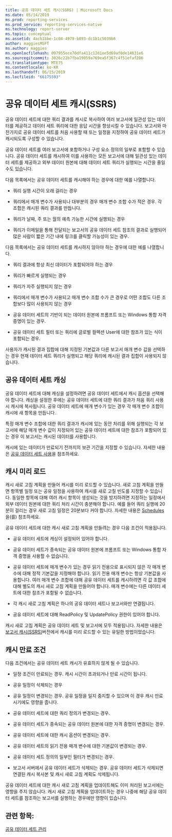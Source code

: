 ```yaml
---
title: 공유 데이터 세트 캐시(SSRS) | Microsoft Docs
ms.date: 05/14/2019
ms.prod: reporting-services
ms.prod_service: reporting-services-native
ms.technology: report-server
ms.topic: conceptual
ms.assetid: 4acb1bbe-1c04-4979-b893-dc1b1c5039b6
author: maggiesMSFT
ms.author: maggies
ms.openlocfilehash: 097955ece70dfa411c12d1ee5d69af0de14831e6
ms.sourcegitcommit: 3026c22b7fba19059a769ea5f367c4f51efaf286
ms.translationtype: MTE75
ms.contentlocale: ko-KR
ms.lasthandoff: 06/15/2019
ms.locfileid: "66175593"
---
```

# <a name="cache-shared-datasets-ssrs"></a>공유 데이터 세트 캐시(SSRS)
  공유 데이터 세트에 대한 쿼리 결과를 캐시로 복사하여 여러 보고서에 일관성 있는 데이터를 제공하고 데이터 세트 쿼리에 대한 응답 시간을 향상시킬 수 있습니다. 보고서와 마찬가지로 공유 데이터 세트를 처음 사용할 때 또는 일정을 지정하여 공유 데이터 세트가 캐시되도록 구성할 수 있습니다.  
  
 공유 데이터 세트를 여러 보고서에 포함하거나 구성 요소 정의의 일부로 포함할 수 있습니다. 공유 데이터 세트를 캐시하여 이를 사용하는 모든 보고서에 대해 일관성 있는 데이터 세트를 제공하고 외부 데이터 원본에 대해 데이터 세트 쿼리가 실행되는 시간을 줄일 수도 있습니다.  
  
 다음 목록에서는 공유 데이터 세트를 캐시해야 하는 경우에 대한 예를 나열합니다.  
  
-   쿼리 실행 시간이 오래 걸리는 경우  
  
-   쿼리에서 매개 변수가 사용되나 대부분의 경우 매개 변수 조합 수가 적은 경우. 각 조합은 캐시된 쿼리 결과를 만듭니다.  
  
-   쿼리가 날짜, 주 또는 월의 예측 가능한 시간에 실행되는 경우  
  
-   쿼리가 이메일을 통해 전달되는 보고서의 공유 데이터 세트 참조의 결과로 실행되어 많은 사람이 짧은 기간 내에 링크를 클릭할 가능성이 있는 경우.  
  
 다음 목록에서는 공유 데이터 세트를 캐시하지 않아야 하는 경우에 대한 예를 나열합니다.  
  
-   쿼리 결과에 항상 최신 데이터가 포함되어야 하는 경우  
  
-   쿼리가 빠르게 실행되는 경우  
  
-   쿼리가 자주 실행되지 않는 경우  
  
-   쿼리에서 매개 변수가 사용되고 매개 변수 조합 수가 큰 경우로 어떤 조합도 다른 조합보다 많이 사용되지 않는 경우  
  
-   공유 데이터 세트의 기반이 되는 데이터 원본에 프롬프트 또는 Windows 통합 자격 증명이 있는 경우.  
  
-   공유 데이터 세트 필터 또는 쿼리에 글로벌 컬렉션 User에 대한 참조가 있는 식이 포함되는 경우.  
  
 사용자가 캐시된 결과 집합에 대해 지정된 기본값과 다른 보고서 매개 변수 값을 선택하는 경우 현재 데이터 세트 쿼리가 실행되고 해당 쿼리에 캐시된 결과 집합이 사용되지 않습니다.  
  
## <a name="caching-shared-datasets"></a>공유 데이터 세트 캐싱  
 공유 데이터 세트에 대해 캐싱을 설정하려면 공유 데이터 세트에서 캐시 옵션을 선택해야 합니다. 캐싱을 설정한 후에는 공유 데이터 세트에 대한 쿼리 결과가 처음 쿼리 사용 시 캐시에 복사됩니다. 공유 데이터 세트에 매개 변수가 있는 경우 각 매개 변수 조합이 캐시에 새 항목을 만듭니다.  
  
 특정 매개 변수 조합에 대한 쿼리 결과가 캐시에 있는 동안 처리를 위해 실행되는 각 보고서에 해당 매개 변수 값이 지정되어 있는 공유 데이터 세트에 대한 참조가 포함되어 있는 경우 이 보고서는 캐시된 데이터를 사용합니다.  
  
 캐시에 있는 데이터가 만료되기 전까지의 보관 기간을 지정할 수 있습니다. 자세한 내용은 [공유 데이터 세트 사용](../../reporting-services/work-with-shared-datasets-web-portal.md)을 참조하세요.  
  
## <a name="preloading-the-cache"></a>캐시 미리 로드  
 캐시 새로 고침 계획을 만들어 캐시를 미리 로드할 수 있습니다. 새로 고침 계획을 만들면 항목별 일정 또는 공유 일정을 사용하여 캐시를 새로 고칠 빈도를 지정할 수 있습니다. 동일한 항목에 대해 여러 캐시 항목이 생성되는 것을 방지하려면 지정하는 일정에서 외부 데이터 원본에 대한 쿼리 처리 시간이 충분해야 합니다. 예를 들어 쿼리 실행에 20분이 걸리는 경우 새로 고침 일정은 20분보다 커야 합니다. 자세한 내용은 [Schedules](../../reporting-services/subscriptions/schedules.md)을(를) 참조하세요.  
  
 공유 데이터 세트에 대한 캐시 새로 고침 계획을 만들려는 경우 다음 조건이 적용됩니다.  
  
-   공유 데이터 세트에 캐싱이 설정되어 있어야 합니다.  
  
-   공유 데이터 세트가 종속되는 공유 데이터 원본에 프롬프트 또는 Windows 통합 자격 증명을 사용할 수 없습니다.  
  
-   공유 데이터 세트에 매개 변수가 있는 경우 읽기 전용으로 표시되지 않은 각 매개 변수에 대해 정적 기본값을 지정해야 합니다. 읽기 전용 매개 변수는 항상 기본값을 사용합니다. 여러 매개 변수 조합에 대해 공유 데이터 세트를 캐시하려면 각 값 조합에 대해 별도의 캐시 새로 고침 계획을 만들어야 합니다. 매개 변수에는 다른 데이터 세트에 대한 참조가 포함될 수 없습니다.  
  
-   각 캐시 새로 고침 계획은 하나의 공유 데이터 세트나 보고서와만 연결됩니다.  
  
-   공유 데이터 세트에 대해 ReadPolicy 및 UpdatePolicy 권한이 있어야 합니다.  
  
 캐시 새로 고침 계획은 공유 데이터 세트 및 보고서에 모두 적용됩니다. 자세한 내용은 [보고서 캐시&#40;SSRS&#41;](../../reporting-services/report-server/caching-reports-ssrs.md)버전에서 캐시를 미리 로드할 수 있는 유일한 방법이었습니다.  
  
## <a name="conditions-that-cause-cache-expiration"></a>캐시 만료 조건  
 다음 조건에서는 공유 데이터 세트 캐시가 유효하지 않게 될 수 있습니다.  
  
-   일정 조건이 만료되는 경우. 캐시 시간이 초과되거나 만료 시간이 됩니다.  
  
-   공유 일정이 삭제되는 경우  
  
-   공유 일정이 변경되는 경우. 공유 일정을 일지 중지할 수 있으며 이 경우 캐시 만료 시기에도 영향을 줍니다.  
  
-   공유 데이터 세트에 대한 쿼리 정의가 변경되는 경우.  
  
-   공유 데이터 세트가 종속되는 공유 데이터 원본에 대한 자격 증명이 변경되는 경우.  
  
-   공유 데이터 세트에 대한 캐시 옵션이 변경되는 경우.  
  
-   공유 데이터 세트의 읽기 전용 매개 변수에 대한 기본값이 변경되는 경우.  
  
-   공유 데이터 세트 정의의 일부인 필터가 변경되는 경우.  
  
-   보고서 서버에서 공유 데이터 세트가 삭제되는 경우. 공유 데이터 세트가 삭제되면 연결된 캐시 복사본 및 캐시 새로 고침 계획도 삭제됩니다.  
  
 공유 데이터 세트에 대한 캐시 새로 고침 계획을 업데이트해도 이미 처리된 보고서에는 영향을 주지 않습니다. 캐시 새로 고침 계획을 업데이트하는 경우 나중에 해당 공유 데이터 세트를 참조하는 보고서를 실행하는 경우에만 영향이 있습니다.  
  
## <a name="see-also"></a>관련 항목:
  
 [공유 데이터 세트 관리](../../reporting-services/report-data/manage-shared-datasets.md)  
  